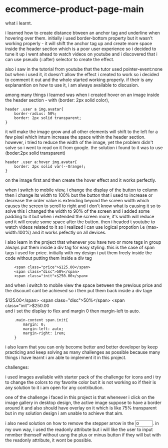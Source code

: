 # ecommerce-product-page-main

what i learnt.

i learned how to create distance btween an anchor tag and underline when hovering over them. initially i used border-bottom property but it wasn't working properly - it will shift the anchor tag up and create more space inside the header section which is a poor user experience so i decided to tune it up i went ahead to watch videos on youtube and i discovered that i can use pseudo (::after) selector to create the effect.

also i saw in the tutorial from youtube that the tutor used pointer-event:none but when i used it, it doesn't allow the effect i created to work so i decided to comment it out and the whole started working properly. if their is any explanantion on how to use it, i am always available to discusion.

among many things i learned was when i created hover on an image inside the header section - with (border: 2px solid color), 

    header .user a img.avatar{
        border-radius: 50%;
        border: 2px solid transparent;
    }
    
it will make the image grow and all other elements will shift to the left for a few pixel which inturn increase the space within the header section. however, i tried to reduce the width of the image, yet the problem didn't solve so i went to read on it from google. the solution i found to it was to use (boder:2px solid transparent)

    header .user a:hover img.avatar{
        border: 2px solid var(--Orange);
    }

 on the image first and then create the hover effect and it works perfectly.


 when  i switch to mobile view, i change the display of the button to column then i change its width to 100% but the button that i used to increase or decrease the order value is extending beyond the screen width which causes the screen to scroll to right and i don't know what is causing it so to solve this i changed the width to 90% of the screen and i added some padding to it but when i extended the screen more, it's width will reduce and it will create some space after the button. then i headed t youtube to watch videos related to it so i realized i can use logical propotion i.e (max-width:100%) and it works pefectly on all devices.

 i also learn in the project that whenever you have two or more tags in group always put them inside a div tag for easy styling. this is the case of span tags i used for price. initially with my design i put them freely inside the code without putting them inside a div tag 

        <span class="price">$125.00</span>
        <span class="disc">50%</span>
        <span class="init">$250.00</span>

 and when i switch to mobile view the space between the previous price and the discount cant be achieved so i then put them back inside a div tage 
    <div class="val">
                <span class="price">$125.00</span>
                <span class="disc">50%</span>
                <span class="init">$250.00</span>
    </div>
 and i set the display to flex and margin 0 then margin-left to auto.

        .main-content span.init{
            margin: 0;
            margin-left: auto;
            margin-right: 1rem;
        }


i also learn that you can only become better and better developer by keep practicing and keep solving as many challenges as possible because many things i have learnt i am able to implement it in this project.



 challenges:

 i used images available with starter pack of the challenge for icons and i try to change the colors to my favorite color but it is not working so if their is any solution to it i am open for any contribution.


one of the challenge i faced in this project is that whenever i click on the image gallery in desktop design, the active image suppose to have a border around it and also should have overlay on it which is like 75% transparent but in my solution design i am unable to achieve that aim.

i also need solution on how to remove the stepper arrow in the <input type="number" value="0" min="0" max="10" id="num">. in my own way, i used the readonly attribute but i will like the user to input nmmber themself without usng the plus or minus button if they will but with the readonly attribute, it wont be possible.
 
